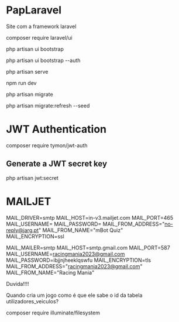 # PapLaravel
Site com a framework laravel

composer require laravel/ui

php artisan ui bootstrap

php artisan ui bootstrap --auth

php artisan serve

npm run dev

php artisan migrate 

php artisan migrate:refresh --seed


# JWT Authentication
composer require tymon/jwt-auth
## Generate a JWT secret key
php artisan jwt:secret

# MAILJET
MAIL_DRIVER=smtp
MAIL_HOST=in-v3.mailjet.com
MAIL_PORT=465
MAIL_USERNAME=
MAIL_PASSWORD=
MAIL_FROM_ADDRESS="no-reply@jarg.pt"
MAIL_FROM_NAME="mBot Quiz"  
MAIL_ENCRYPTION=ssl



MAIL_MAILER=smtp
MAIL_HOST=smtp.gmail.com
MAIL_PORT=587
MAIL_USERNAME=racingmania2023@gmail.com
MAIL_PASSWORD=ibjjnjheeklqswfu
MAIL_ENCRYPTION=tls
MAIL_FROM_ADDRESS="racingmania2023@gmail.com"
MAIL_FROM_NAME="Racing Mania"


Duvida!!!!

Quando cria um jogo como é que ele sabe o id da tabela utilizadores_veiculos?



composer require illuminate/filesystem

